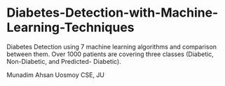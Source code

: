 # Diabetes-Detection-with-Machine-Learning-Techniques
Diabetes Detection using 7 machine learning algorithms and comparison between them.  Over 1000 patients are covering three classes (Diabetic, Non-Diabetic, and Predicted- Diabetic).

Munadim Ahsan Uosmoy
CSE, JU
